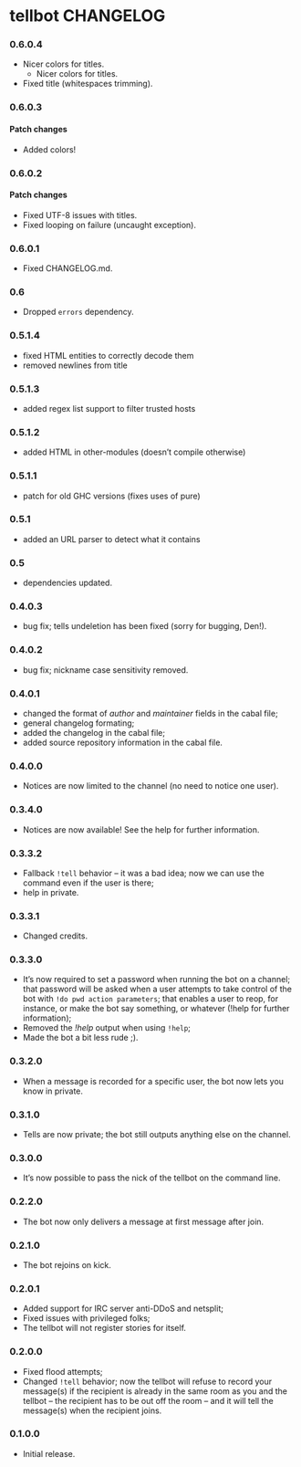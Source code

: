 tellbot CHANGELOG
=================

### 0.6.0.4

- Nicer colors for titles.
    - Nicer colors for titles.
- Fixed title (whitespaces trimming).

### 0.6.0.3

#### Patch changes

- Added colors!

### 0.6.0.2

#### Patch changes

- Fixed UTF-8 issues with titles.
- Fixed looping on failure (uncaught exception).

### 0.6.0.1

- Fixed CHANGELOG.md.

### 0.6

- Dropped `errors` dependency.

### 0.5.1.4

- fixed HTML entities to correctly decode them
- removed newlines from title

### 0.5.1.3

- added regex list support to filter trusted hosts

### 0.5.1.2

- added HTML in other-modules (doesn’t compile otherwise)

### 0.5.1.1

- patch for old GHC versions (fixes uses of pure)

### 0.5.1

- added an URL parser to detect what it contains

### 0.5

- dependencies updated.

### 0.4.0.3

- bug fix; tells undeletion has been fixed (sorry for bugging, Den!).

### 0.4.0.2

- bug fix; nickname case sensitivity removed.

### 0.4.0.1

- changed the format of *author* and *maintainer* fields in the cabal file;
- general changelog formating;
- added the changelog in the cabal file;
- added source repository information in the cabal file.

### 0.4.0.0

- Notices are now limited to the channel (no need to notice one user).

### 0.3.4.0

- Notices are now available! See the help for further information.

### 0.3.3.2

- Fallback `!tell` behavior – it was a bad idea; now we can use the command
  even if the user is there;
- help in private.

### 0.3.3.1

- Changed credits.

### 0.3.3.0

- It’s now required to set a password when running the bot on a channel; that
  password will be asked when a user attempts to take control of the bot with
  `!do pwd action parameters`; that enables a user to reop, for instance, or
  make the bot say something, or whatever (!help for further information);
- Removed the *!help* output when using `!help`;
- Made the bot a bit less rude ;).

### 0.3.2.0

- When a message is recorded for a specific user, the bot now lets you know
  in private.

### 0.3.1.0

- Tells are now private; the bot still outputs anything else on the channel.

### 0.3.0.0

- It’s now possible to pass the nick of the tellbot on the command line.

### 0.2.2.0

- The bot now only delivers a message at first message after join.

### 0.2.1.0

- The bot rejoins on kick.

### 0.2.0.1

- Added support for IRC server anti-DDoS and netsplit;
- Fixed issues with privileged folks;
- The tellbot will not register stories for itself.

### 0.2.0.0

- Fixed flood attempts;
- Changed `!tell` behavior; now the tellbot will refuse to record your message(s) if
  the recipient is already in the same room as you and the tellbot – the
  recipient has to be out off the room – and it will tell the message(s) when
  the recipient joins.

### 0.1.0.0

- Initial release.
